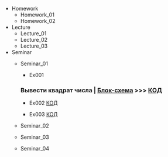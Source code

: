 - Homework
    - Homework_01
    - Homework_02
- Lecture
    - Lecture_01
    - Lecture_02
    - Lecture_03
- Seminar
    - Seminar_01
        
        - Ex001 
        ### Вывести квадрат числа | [Блок-схема](Seminar/Seminar_01/Ex001/diagram.drawio.png) >>> [КОД](Seminar/Seminar_01/Ex001/Program.cs) 

        
        - Ex002 [КОД](Seminar/Seminar_01/Ex002/Program.cs)
        
        - Ex003 [КОД](Seminar/Seminar_01/Ex003/Program.cs)
    - Seminar_02
    - Seminar_03
    - Seminar_04